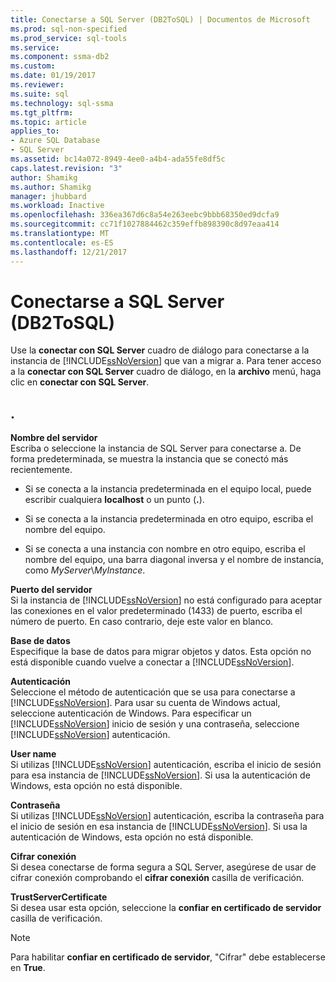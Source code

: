 ```yaml
---
title: Conectarse a SQL Server (DB2ToSQL) | Documentos de Microsoft
ms.prod: sql-non-specified
ms.prod_service: sql-tools
ms.service: 
ms.component: ssma-db2
ms.custom: 
ms.date: 01/19/2017
ms.reviewer: 
ms.suite: sql
ms.technology: sql-ssma
ms.tgt_pltfrm: 
ms.topic: article
applies_to:
- Azure SQL Database
- SQL Server
ms.assetid: bc14a072-8949-4ee0-a4b4-ada55fe8df5c
caps.latest.revision: "3"
author: Shamikg
ms.author: Shamikg
manager: jhubbard
ms.workload: Inactive
ms.openlocfilehash: 336ea367d6c8a54e263eebc9bbb68350ed9dcfa9
ms.sourcegitcommit: cc71f1027884462c359effb898390c8d97eaa414
ms.translationtype: MT
ms.contentlocale: es-ES
ms.lasthandoff: 12/21/2017
---
```

# <a name="connect-to-sql-server-db2tosql"></a>Conectarse a SQL Server (DB2ToSQL)
Use la **conectar con SQL Server** cuadro de diálogo para conectarse a la instancia de [!INCLUDE[ssNoVersion](../../includes/ssnoversion_md.md)] que van a migrar a. Para tener acceso a la **conectar con SQL Server** cuadro de diálogo, en la **archivo** menú, haga clic en **conectar con SQL Server**.  
  
## <a name="options"></a>.  
**Nombre del servidor**  
Escriba o seleccione la instancia de SQL Server para conectarse a. De forma predeterminada, se muestra la instancia que se conectó más recientemente.  
  
-   Si se conecta a la instancia predeterminada en el equipo local, puede escribir cualquiera **localhost** o un punto (**.**).  
  
-   Si se conecta a la instancia predeterminada en otro equipo, escriba el nombre del equipo.  
  
-   Si se conecta a una instancia con nombre en otro equipo, escriba el nombre del equipo, una barra diagonal inversa y el nombre de instancia, como *MyServer*\\*MyInstance*.  
  
**Puerto del servidor**  
Si la instancia de [!INCLUDE[ssNoVersion](../../includes/ssnoversion_md.md)] no está configurado para aceptar las conexiones en el valor predeterminado (1433) de puerto, escriba el número de puerto. En caso contrario, deje este valor en blanco.  
  
**Base de datos**  
Especifique la base de datos para migrar objetos y datos. Esta opción no está disponible cuando vuelve a conectar a [!INCLUDE[ssNoVersion](../../includes/ssnoversion_md.md)].  
  
**Autenticación**  
Seleccione el método de autenticación que se usa para conectarse a [!INCLUDE[ssNoVersion](../../includes/ssnoversion_md.md)]. Para usar su cuenta de Windows actual, seleccione autenticación de Windows. Para especificar un [!INCLUDE[ssNoVersion](../../includes/ssnoversion_md.md)] inicio de sesión y una contraseña, seleccione [!INCLUDE[ssNoVersion](../../includes/ssnoversion_md.md)] autenticación.  
  
**User name**  
Si utilizas [!INCLUDE[ssNoVersion](../../includes/ssnoversion_md.md)] autenticación, escriba el inicio de sesión para esa instancia de [!INCLUDE[ssNoVersion](../../includes/ssnoversion_md.md)]. Si usa la autenticación de Windows, esta opción no está disponible.  
  
**Contraseña**  
Si utilizas [!INCLUDE[ssNoVersion](../../includes/ssnoversion_md.md)] autenticación, escriba la contraseña para el inicio de sesión en esa instancia de [!INCLUDE[ssNoVersion](../../includes/ssnoversion_md.md)]. Si usa la autenticación de Windows, esta opción no está disponible.  
  
**Cifrar conexión**  
Si desea conectarse de forma segura a SQL Server, asegúrese de usar de cifrar conexión comprobando el **cifrar conexión** casilla de verificación.  
  
**TrustServerCertificate**  
Si desea usar esta opción, seleccione la **confiar en certificado de servidor** casilla de verificación.  
  
> [!NOTE]  
> Para habilitar **confiar en certificado de servidor**, "Cifrar" debe establecerse en **True**.  
  
